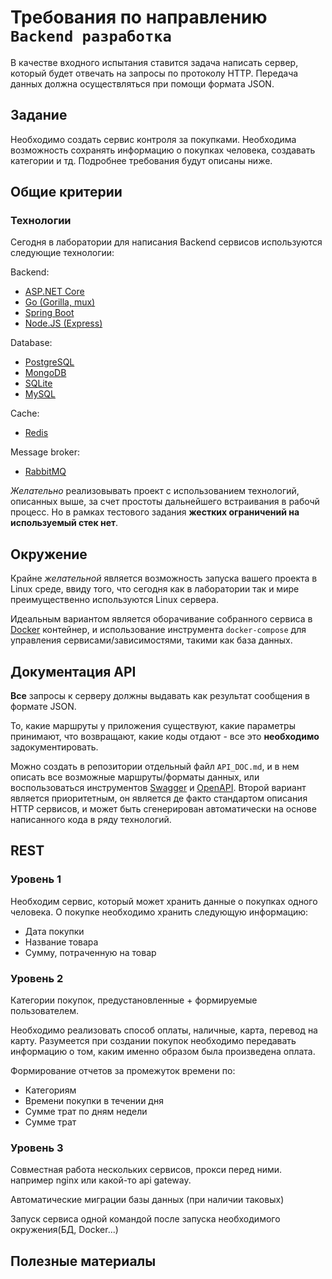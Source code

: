 # Требования по направлению `Backend разработка`

В качестве входного испытания ставится задача написать сервер, который будет отвечать на запросы по протоколу HTTP. Передача данных должна осуществляться при помощи формата JSON.

## Задание

Необходимо создать сервис контроля за покупками. Необходима возможность сохранять информацию о покупках человека, создавать категории и тд. Подробнее требования будут описаны ниже.
## Общие критерии

### Технологии

Сегодня в лаборатории для написания Backend сервисов используются следующие технологии:

Backend:
- [ASP.NET Core](https://dotnet.microsoft.com/learn/aspnet/what-is-aspnet-core)
- [Go (Gorilla, mux)](https://github.com/gorilla/mux)
- [Spring Boot](https://spring.io/projects/spring-boot)
- [Node.JS (Express)](https://nodejs.org/en/)

Database:
- [PostgreSQL](https://www.postgresql.org/)
- [MongoDB](https://www.mongodb.com/)
- [SQLite](https://www.sqlite.org/index.html)
- [MySQL](https://www.mysql.com/)

Cache:
- [Redis](https://redis.io/)

Message broker:
- [RabbitMQ](https://www.rabbitmq.com/)

_Желательно_ реализовывать проект с использованием технологий, описанных выше, за счет простоты дальнейшего встраивания в рабочй процесс. Но в рамках тестового задания **жестких ограничений на используемый стек нет**.

## Окружение

Крайне _желательной_ является возможность запуска вашего проекта в Linux среде, ввиду того, что сегодня как в лаборатории так и мире преимущественно используются Linux сервера.

Идеальным вариантом является оборачивание собранного сервиса в [Docker](https://www.docker.com/) контейнер, и использование инструмента `docker-compose` для управления сервисами/зависимостями, такими как база данных.

## Документация API

**Все** запросы к серверу должны выдавать как результат сообщения в формате JSON. 

То, какие маршруты у приложения существуют, какие параметры принимают, что возвращают, какие коды отдают - все это **необходимо** задокументировать.

Можно создать в репозитории отдельный файл `API_DOC.md`, и в нем описать все возможные маршруты/форматы данных, или воспользоваться инструментов [Swagger](https://swagger.io/) и [OpenAPI](https://swagger.io/specification/). Второй вариант является приоритетным, он является де факто стандартом описания HTTP сервисов, и может быть сгенерирован автоматически на основе написанного кода в ряду технологий.
<!-- Ряде или ряду -->

## REST

<!-- _Желательно_ придерживаться подхода к проектированию API -->

### Уровень 1

Необходим сервис, который может хранить данные о покупках одного человека. О покупке необходимо хранить следующую информацию:

- Дата покупки
- Название товара
- Сумму, потраченную на товар

<!-- Полноценная база данных (SQLite+) -->
<!-- Предложение из товаров (купленных до этого) -->


### Уровень 2

Категории покупок, предустановленные + формируемые пользователем.

Необходимо реализовать способ оплаты, наличные, карта, перевод на карту. Разумеется при создании покупок необходимо передавать информацию о том, каким именно образом была произведена оплата.

Формирование отчетов за промежуток времени по:
- Категориям
- Времени покупки в течении дня
- Сумме трат по дням недели
- Сумме трат

### Уровень 3

Совместная работа нескольких сервисов, прокси перед ними. например nginx или какой-то api gateway.

Автоматические миграции базы данных (при наличии таковых)

Запуск сервиса одной командой после запуска необходимого окружения(БД, Docker...)


## Полезные материалы

<!-- Что именно описать? Статьи? -->
